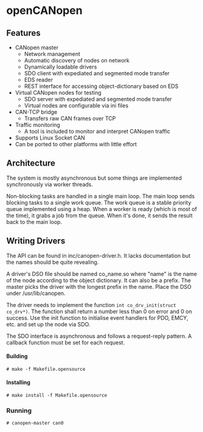 # openCANopen
## Features
* CANopen master
  * Network management
  * Automatic discovery of nodes on network
  * Dynamically loadable drivers
  * SDO client with expediated and segmented mode transfer
  * EDS reader
  * REST interface for accessing object-dictionary based on EDS
* Virtual CANopen nodes for testing
  * SDO server with expediated and segmented mode transfer
  * Virtual nodes are configurable via ini files
* CAN-TCP bridge
  * Transfers raw CAN frames over TCP
* Traffic monitoring
  * A tool is included to monitor and interpret CANopen traffic
* Supports Linux Socket CAN
* Can be ported to other platforms with little effort

## Architecture
The system is mostly asynchronous but some things are implemented synchronously via worker threads.

Non-blocking tasks are handled in a single main loop. The main loop sends blocking tasks to a single work queue. The work queue is a stable priority queue implemented using a heap. When a worker is ready (which is most of the time), it grabs a job from the queue. When it's done, it sends the result back to the main loop.

## Writing Drivers
The API can be found in inc/canopen-driver.h. It lacks documentation but the names should be quite revealing.

A driver's DSO file should be named co_name.so where "name" is the name of the node according to the object dictionary. It can also be a prefix. The master picks the driver with the longest prefix in the name. Place the DSO under /usr/lib/canopen.

The driver needs to implement the function `int co_drv_init(struct co_drv*)`. The function shall return a number less than 0 on error and 0 on success. Use the init function to initialise event handlers for PDO, EMCY, etc. and set up the node via SDO.

The SDO interface is asynchronous and follows a request-reply pattern. A callback function must be set for each request.

#### Building
`# make -f Makefile.opensource`
#### Installing
`# make install -f Makefile.opensource`
### Running
`# canopen-master can0`
